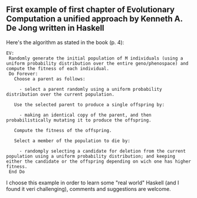## First example of first chapter of **Evolutionary Computation a unified approach** by Kenneth A. De Jong written in Haskell

Here's the algorithm as stated in the book (p. 4):

```
EV:
 Randomly generate the initial population of M individuals (using a uniform probability distribution over the entire geno/phenospace) and compute the fitness of each individual.
 Do Forever:
   Choose a parent as follows:

     - select a parent randomly using a uniform probability distribution over the current population.

   Use the selected parent to produce a single offspring by:
     
     - making an identical copy of the parent, and then probabilistically mutating it to produce the offspring.

   Compute the fitness of the offspring.

   Select a member of the population to die by:

     - randomply selecting a candidate for deletion from the current population using a uniform probability distribution; and keeping either the candidate or the offspring depending on wich one has higher fitness.
 End Do
```

I choose this example in order to learn some "real world" Haskell (and I found it veri challenging), comments and suggestions are welcome.
